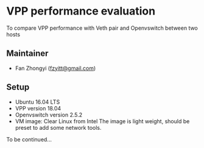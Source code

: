 VPP performance evaluation
=========
To compare VPP performance with Veth pair and Openvswitch between two hosts

Maintainer
----------
* Fan Zhongyi (fzyitt@gmail.com)

Setup
----------
* Ubuntu 16.04 LTS
* VPP version 18.04
* Openvswitch version 2.5.2
* VM image: Clear Linux from Intel
  The image is light weight, should be preset to add some network tools.

To be continued...
